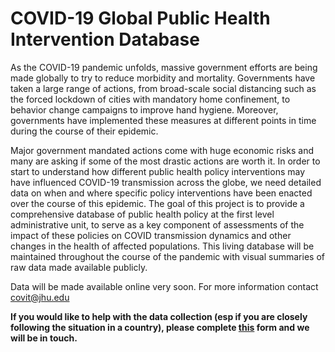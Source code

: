 # COVID-19 Global Public Health Intervention Database

As the COVID-19 pandemic unfolds, massive government efforts are being made globally to try to reduce morbidity and mortality. Governments have taken a large range of actions, from broad-scale social distancing such as the forced lockdown of cities with mandatory home confinement, to behavior change campaigns to improve hand hygiene. Moreover, governments have implemented these measures at different points in time during the course of their epidemic.

Major government mandated actions come with huge economic risks and many are asking if some of the most drastic actions are worth it. In order to start to understand how different public health policy interventions may have influenced COVID-19 transmission across the globe, we need detailed data on when and where specific policy interventions have been enacted over the course of this epidemic. The goal of this project is to provide a comprehensive database of public health policy at the first level administrative unit, to serve as a key component of assessments of the impact of these policies on COVID transmission dynamics and other changes in the health of affected populations. This living database will be maintained throughout the course of the pandemic with visual summaries of raw data made available publicly. 

Data will be made available online very soon. For more information contact covit@jhu.edu

**If you would like to help with the data collection (esp if you are closely following the situation in a country), please complete [this](https://forms.gle/5D9zv2ctgwfvPSG69) form and we will be in touch.**
